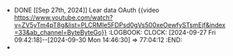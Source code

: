 - DONE [[Sep 27th, 2024]] Lear data OAuth {{video https://www.youtube.com/watch?v=ZV5yTm4pT8g&list=PLCRMIe5FDPsd0gVs500xeOewfySTsmEjf&index=33&ab_channel=ByteByteGo}}
  :LOGBOOK:
  CLOCK: [2024-09-27 Fri 09:42:18]--[2024-09-30 Mon 14:46:30] =>  77:04:12
  :END:
-